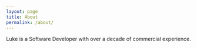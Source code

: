 ```yaml
---
layout: page
title: About
permalink: /about/
---
```


Luke is a Software Developer with over a decade of commercial experience.
